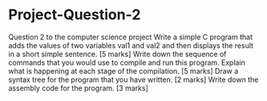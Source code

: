 # Project-Question-2

Question 2 to the computer science project
Write a simple C program that adds the values of two variables val1 and val2 and then displays the result in a short
simple sentence. [5 marks]
Write down the sequence of commands that you would use to compile and run this program. Explain what is happening at
each stage of the compilation. [5 marks]
Draw a syntax tree for the program that you have written. [2 marks]
Write down the assembly code for the program. [3 marks]
